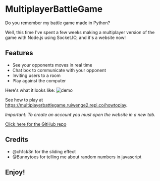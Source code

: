 # MultiplayerBattleGame

Do you remember my battle game made in Python?

Well, this time I've spent a few weeks making a multiplayer version of the game with Node.js using Socket.IO, and it's a website now!

## Features
 - See your opponents moves in real time
 - Chat box to communicate with your opponent
 - Inviting users to a room
 - Play against the computer


Here's what it looks like:
![demo](https://multiplayerbattlegame.ruiwenge2.repl.co/img/demo.png)

See how to play at https://multiplayerbattlegame.ruiwenge2.repl.co/howtoplay.

*Important: To create an account you must open the website in a new tab.*

[Click here for the GitHub repo](https://github.com/ruiwenge2/MultiplayerBattleGame)

## Credits
 - @ch1ck3n for the sliding effect
 - @Bunnytoes for telling me about random numbers in javascript


 ## Enjoy!